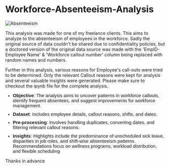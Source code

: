 # Workforce-Absenteeism-Analysis

![Absenteeism](https://github.com/ANURUDRA-JENA/Web-Scraping-Project-2/blob/ab40acd8291a6ed1cf7fc9dda6430491f8e5f38e/asset_management/proj6.png)

This analysis was made for one of my freelance clients. This aims to analyze to the absenteeism of employees in the workforce.
Sadly the original source of data couldn't be shared due to confidentiality policies, but a doctored version of the original data
source was made with the 'EmpID- Employee Name' & 'Workforce callout number' column being replaced with random names and numbers.

Further in this analysis, various reasons for Employee's call-outs were tried to be determined.
Only the relevant Callout reasons were kept for analysis and several valuable insights were generated.
Please make sure to checkout the ipynb file for the complete analysis.

<ul style="margin-bottom:0in;margin-top:0in;" type="disc">
    <li style='margin-top:0in;margin-right:0in;margin-bottom:8.0pt;margin-left:0in;font-size:11.0pt;font-family:"Calibri",sans-serif;'><strong>Objective</strong>: The analysis aims to uncover patterns in workforce callouts, identify frequent absentees, and suggest improvements for workforce management.</li>
    <li style='margin-top:0in;margin-right:0in;margin-bottom:8.0pt;margin-left:0in;font-size:11.0pt;font-family:"Calibri",sans-serif;'><strong>Dataset</strong>: Includes employee details, callout reasons, shifts, and dates.</li>
    <li style='margin-top:0in;margin-right:0in;margin-bottom:8.0pt;margin-left:0in;font-size:11.0pt;font-family:"Calibri",sans-serif;'><strong>Pre-processing</strong>: Involves handling duplicates, converting dates, and filtering relevant callout reasons.</li>
    <li style='margin-top:0in;margin-right:0in;margin-bottom:8.0pt;margin-left:0in;font-size:11.0pt;font-family:"Calibri",sans-serif;'><strong>Insights</strong>: Highlights include the predominance of unscheduled sick leave, disparities in job roles, and shift-wise absenteeism patterns. Recommendations focus on wellness programs, workload distribution, and flexible scheduling</li>
</ul>

Thanks in advance
